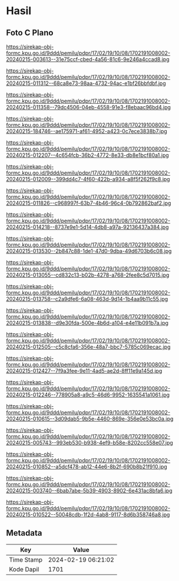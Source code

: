 # Hasil

## Foto C Plano

https://sirekap-obj-formc.kpu.go.id/9ddd/pemilu/pdpr/17/02/19/10/08/1702191008002-20240215-003613--31e75ccf-cbed-4a56-81c6-9e246a4ccad8.jpg

https://sirekap-obj-formc.kpu.go.id/9ddd/pemilu/pdpr/17/02/19/10/08/1702191008002-20240215-011312--68ca8e73-98aa-4732-94ac-e1bf26bbfdbf.jpg

https://sirekap-obj-formc.kpu.go.id/9ddd/pemilu/pdpr/17/02/19/10/08/1702191008002-20240215-011358--79dc4506-04eb-4558-91e3-f8ebaac96bd4.jpg

https://sirekap-obj-formc.kpu.go.id/9ddd/pemilu/pdpr/17/02/19/10/08/1702191008002-20240215-184746--ae175971-af61-4952-a423-0c7ece3838b7.jpg

https://sirekap-obj-formc.kpu.go.id/9ddd/pemilu/pdpr/17/02/19/10/08/1702191008002-20240215-012207--4c654fcb-36b2-4772-8e33-db8e1bcf80a1.jpg

https://sirekap-obj-formc.kpu.go.id/9ddd/pemilu/pdpr/17/02/19/10/08/1702191008002-20240215-012009--399dd4c7-4f60-422b-a934-a8f5f262f9c8.jpg

https://sirekap-obj-formc.kpu.go.id/9ddd/pemilu/pdpr/17/02/19/10/08/1702191008002-20240215-011826--c968997f-63b7-4b46-96c4-0b792862baf2.jpg

https://sirekap-obj-formc.kpu.go.id/9ddd/pemilu/pdpr/17/02/19/10/08/1702191008002-20240215-014218--8737e9e1-5d14-4db8-a97a-92136437a384.jpg

https://sirekap-obj-formc.kpu.go.id/9ddd/pemilu/pdpr/17/02/19/10/08/1702191008002-20240215-013530--2b847c88-1de1-47d0-9dba-49d6703b6c08.jpg

https://sirekap-obj-formc.kpu.go.id/9ddd/pemilu/pdpr/17/02/19/10/08/1702191008002-20240215-013055--cd832c13-b02b-4278-a768-2fee8c5d7015.jpg

https://sirekap-obj-formc.kpu.go.id/9ddd/pemilu/pdpr/17/02/19/10/08/1702191008002-20240215-013758--c2a9dfe6-6a08-463d-9d14-1b4aa9b11c55.jpg

https://sirekap-obj-formc.kpu.go.id/9ddd/pemilu/pdpr/17/02/19/10/08/1702191008002-20240215-013838--d9e30fda-500e-4b6d-a104-e4e11b091b7a.jpg

https://sirekap-obj-formc.kpu.go.id/9ddd/pemilu/pdpr/17/02/19/10/08/1702191008002-20240215-012505--c5c8cfa6-356e-48a7-bbc7-5785c069ecac.jpg

https://sirekap-obj-formc.kpu.go.id/9ddd/pemilu/pdpr/17/02/19/10/08/1702191008002-20240215-012427--7f9a3fee-9e11-4ad5-ae2d-8ff11e9a145d.jpg

https://sirekap-obj-formc.kpu.go.id/9ddd/pemilu/pdpr/17/02/19/10/08/1702191008002-20240215-012246--778905a8-a9c5-46d6-9952-1635541a1061.jpg

https://sirekap-obj-formc.kpu.go.id/9ddd/pemilu/pdpr/17/02/19/10/08/1702191008002-20240215-010615--3d09dab5-9b5e-4460-869e-356e0e53bc0a.jpg

https://sirekap-obj-formc.kpu.go.id/9ddd/pemilu/pdpr/17/02/19/10/08/1702191008002-20240215-005743--993eb530-b938-4ef9-b58e-8202cc558e07.jpg

https://sirekap-obj-formc.kpu.go.id/9ddd/pemilu/pdpr/17/02/19/10/08/1702191008002-20240215-010852--a5dcf478-ab12-44e6-8b2f-690b8b21f910.jpg

https://sirekap-obj-formc.kpu.go.id/9ddd/pemilu/pdpr/17/02/19/10/08/1702191008002-20240215-003740--6bab7abe-5b39-4903-8902-6e431ac8bfa6.jpg

https://sirekap-obj-formc.kpu.go.id/9ddd/pemilu/pdpr/17/02/19/10/08/1702191008002-20240215-010522--50048cdb-1f2d-4ab8-9117-8d6b358746a8.jpg


## Metadata

| Key        | Value               |
| ---------- | ------------------- |
| Time Stamp | 2024-02-19 06:21:02 |
| Kode Dapil | 1701                |



